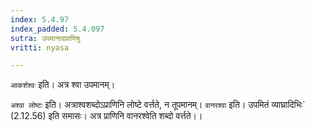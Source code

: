 ```yaml
---
index: 5.4.97
index_padded: 5.4.097
sutra: उपमानादप्राणिषु
vritti: nyasa

---
```

`आकर्शश्वः` इति। अत्र श्वा उपमानम्।

`अश्वा लोष्टः` इति। अत्राश्वशब्दोऽप्राणिनि लोष्टे वर्त्तते, न तूपमानम्। `वानरश्वा` इति। उपमितं व्याघ्रादिभिः` (2.12.56) इति समासः। अत्र प्राणिनि वानरश्वेति शब्दो वर्त्तते।।